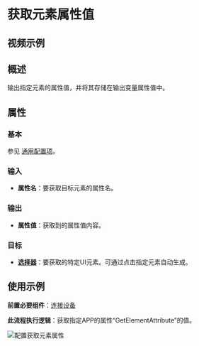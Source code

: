 # 获取元素属性值

## 视频示例

## 概述

输出指定元素的属性值，并将其存储在输出变量属性值中。

## 属性

### 基本

参见 [通用配置项](../Appendix/CommonConfigurationItems.md)。

### 输入

- **属性名**：要获取目标元素的属性名。
  
### 输出

- **属性值**：获取到的属性值内容。

### 目标

- **[选择器](../Appendix/Selector.md)**：要获取的特定UI元素。可通过点击指定元素自动生成。

## 使用示例

**前置必要组件**：[连接设备](./MobileConnect.md)

**此流程执行逻辑**：获取指定APP的属性“GetElementAttribute”的值。

![配置获取元素属性](https://docimages.blob.core.chinacloudapi.cn/images/Activities/dimvarial20201223.png)
